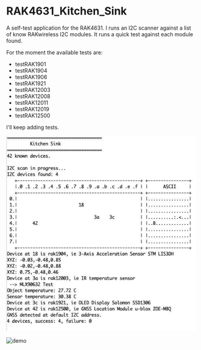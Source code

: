 # RAK4631_Kitchen_Sink

A self-test application for the RAK4631. I runs an I2C scanner against a list of know RAKwireless I2C modules. It runs a quick test against each module found.

For the moment the available tests are:

* testRAK1901
* testRAK1904
* testRAK1906
* testRAK1921
* testRAK12003
* testRAK12008
* testRAK12011
* testRAK12019
* testRAK12500

I'll keep adding tests.

![demo](Assets/Screenshot.jpg)

![demo](Assets/demo.gif)



